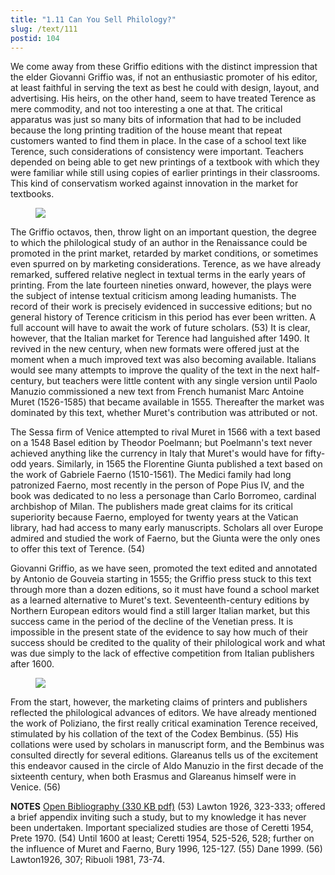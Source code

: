 ```yaml
---
title: "1.11 Can You Sell Philology?"
slug: /text/111
postid: 104
---
```

We come away from these Griffio editions with the distinct impression that the elder Giovanni Griffio was, if not an enthusiastic promoter of his editor, at least faithful in serving the text as best he could with design, layout, and advertising. His heirs, on the other hand, seem to have treated Terence as mere commodity, and not too interesting a one at that. The critical apparatus was just so many bits of information that had to be included because the long printing tradition of the house meant that repeat customers wanted to find them in place. In the case of a school text like Terence, such considerations of consistency were important. Teachers depended on being able to get new printings of a textbook with which they were familiar while still using copies of earlier printings in their classrooms. This kind of conservatism worked against innovation in the market for textbooks.
<p style="text-align: center;"></p>


<figure class="mkdn-figure">
    <a href="/images_full/1.00_Chapter_One/HFS_117.01.jpg" class="mkdn-image-link">
    <img class="mkdn-image" src="/images_full/1.00_Chapter_One/HFS_117.01.jpg" />
    <figcaption class="mkdn-figcaption"></figcaption>
    </a>
</figure>

The Griffio octavos, then, throw light on an important question, the degree to which the philological study of an author in the Renaissance could be promoted in the print market, retarded by market conditions, or sometimes even spurred on by marketing considerations. Terence, as we have already remarked, suffered relative neglect in textual terms in the early years of printing. From the late fourteen nineties onward, however, the plays were the subject of intense textual criticism among leading humanists. The record of their work is precisely evidenced in successive editions; but no general history of Terence criticism in this period has ever been written. A full account will have to await the work of future scholars. (53) It is clear, however, that the Italian market for Terence had languished after 1490. It revived in the new century, when new formats were offered just at the moment when a much improved text was also becoming available. Italians would see many attempts to improve the quality of the text in the next half-century, but teachers were little content with any single version until Paolo Manuzio commissioned a new text from French humanist Marc Antoine Muret (1526-1585) that became available in 1555. Thereafter the market was dominated by this text, whether Muret's contribution was attributed or not.

The Sessa firm of Venice attempted to rival Muret in 1566 with a text based on a 1548 Basel edition by Theodor Poelmann; but Poelmann's text never achieved anything like the currency in Italy that Muret's would have for fifty-odd years. Similarly, in 1565 the Florentine Giunta published a text based on the work of Gabriele Faerno (1510-1561). The Medici family had long patronized Faerno, most recently in the person of Pope Pius IV, and the book was dedicated to no less a personage than Carlo Borromeo, cardinal archbishop of Milan. The publishers made great claims for its critical superiority because Faerno, employed for twenty years at the Vatican library, had had access to many early manuscripts. Scholars all over Europe admired and studied the work of Faerno, but the Giunta were the only ones to offer this text of Terence. (54)

Giovanni Griffio, as we have seen, promoted the text edited and annotated by Antonio de Gouveia starting in 1555; the Griffio press stuck to this text through more than a dozen editions, so it must have found a school market as a learned alternative to Muret's text. Seventeenth-century editions by Northern European editors would find a still larger Italian market, but this success came in the period of the decline of the Venetian press. It is impossible in the present state of the evidence to say how much of their success should be credited to the quality of their philological work and what was due simply to the lack of effective competition from Italian publishers after 1600.
<p style="text-align: center;"></p>


<figure class="mkdn-figure">
    <a href="/images_full/1.00_Chapter_One/HFS_130.03.jpg" class="mkdn-image-link">
    <img class="mkdn-image" src="/images_full/1.00_Chapter_One/HFS_130.03.jpg" />
    <figcaption class="mkdn-figcaption"></figcaption>
    </a>
</figure>

From the start, however, the marketing claims of printers and publishers reflected the philological advances of editors. We have already mentioned the work of Poliziano, the first really critical examination Terence received, stimulated by his collation of the text of the Codex Bembinus. (55) His collations were used by scholars in manuscript form, and the Bembinus was consulted directly for several editions. Glareanus tells us of the excitement this endeavor caused in the circle of Aldo Manuzio in the first decade of the sixteenth century, when both Erasmus and Glareanus himself were in Venice. (56)

<strong>NOTES</strong>
<a href="http://www.humanismforsale.org/bibliography.pdf" target="new">Open Bibliography (330 KB pdf)</a>
(53) Lawton 1926, 323-333; offered a brief appendix inviting such a study, but to my knowledge it has never been undertaken. Important specialized studies are those of Ceretti 1954, Prete 1970.
(54) Until 1600 at least; Ceretti 1954, 525-526, 528; further on the influence of Muret and Faerno, Bury 1996, 125-127.
(55) Dane 1999.
(56) Lawton1926, 307; Ribuoli 1981, 73-74.
